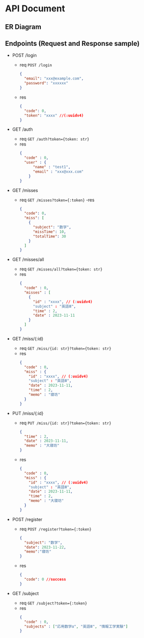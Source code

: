 # API Document

## ER Diagram

## Endpoints (Request and Response sample)
- POST /login
  - req
    `POST /login`
    ```json
    {
      "email": "xxx@example.com",
      "password": "xxxxxx"
    }
    ```
  - res
    ```json
    {
      "code": 0,
      "token": "xxxx" //(:uuidv4)
    }
    ```

- GET /auth
  - req
    `GET /auth?token={token: str}`
  - res
    ```json
    {
      "code" : 0,
      "user" : {
          "name" : "test1",
          "email" : "xxx@xxx.com"
        }
    }
    ```

- GET /misses
  - req
    `GET /misses?token={:token}`
  -res
    ```json
    {
      "code": 0,
      "miss": [
        {
          "subject": "数学",
          "missTime": 10,
          "totalTime": 30
        }
      ]
    }
    ```

- GET /misses/all
  - req
    `GET /misses/all?token={token: str}`
  - res
    ```json
    {
      "code" : 0,
      "misses" : [
        {
          "id" : "xxxx", // (:uuidv4)
          "subject" : "英語Ⅲ",
          "time" : 2,
          "date" : 2023-11-11
        }
      ]
    }
    ```

- GET /miss/{:id}
  - req
    `GET /miss/{id: str}?token={token: str}`
  - res
    ```json
    {
      "code" : 0,
      "miss" : {
        "id" : "xxxx", // (:uuidv4)
        "subject" : "英語Ⅲ",
        "date" : 2023-11-11,
        "time" : 2,
        "memo" : "寝坊"
      }
    }
    ```

- PUT /miss/{:id}
  - req
    `PUT /miss/{id: str}?token={token: str}`
    ```json
    {
      "time" : 2,
      "date" : 2023-11-11,
      "memo" : "大寝坊"
    }
    ```
  - res
    ```json
    {
      "code" : 0,
      "miss" : {
        "id" : "xxxx", // (:uuidv4)
        "subject" : "英語Ⅲ",
        "date" : 2023-11-11,
        "time" : 2,
        "memo" : "大寝坊"
      }
    }
    ```

- POST /register
  - req
    `POST /register?token={:token}`
    ```json
    {
      "subject": "数学",
      "date": 2023-11-22,
      "memo":"寝坊"
    }
    ```
  - res
    ```json
    {
      "code": 0 //success
    }
    ```
- GET /subject
  - req
    `GET /subject?token={:token}`
  - res
    ```json
    {
      "code" : 0,
      "subjects" : ["応用数学α", "英語Ⅲ", "情報工学実験"]
    }
    ```
